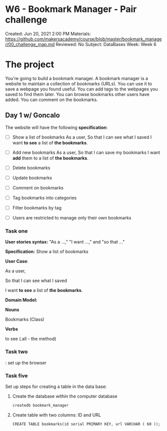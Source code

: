 # W6 - Bookmark Manager - Pair challenge

Created: Jun 20, 2021 2:00 PM
Materials: https://github.com/makersacademy/course/blob/master/bookmark_manager/00_challenge_map.md
Reviewed: No
Subject: DataBases
Week: Week 6

# **The project**

You're going to build a bookmark manager. A bookmark manager is a website to maintain a collection of bookmarks (URLs). You can use it to save a webpage you found useful. You can add tags to the webpages you saved to find them later. You can browse bookmarks other users have added. You can comment on the bookmarks.

## **Day 1 w/ Goncalo**

The website will have the following **specification**:

- [ ] Show a list of bookmarks
      As a user,
      So that I can see what I saved
      I want **to see** a list of **the bookmarks**.

- [ ] Add new bookmarks
      As a user,
      So that I can save my bookmarks
      I want **add** them to a list of **the bookmarks**.

- [ ] Delete bookmarks
- [ ] Update bookmarks
- [ ] Comment on bookmarks
- [ ] Tag bookmarks into categories
- [ ] Filter bookmarks by tag
- [ ] Users are restricted to manage only their own bookmarks

### Task one

**User stories syntax:** "As a ...," "I want ...," and "so that ..."

**Specification:** Show a list of bookmarks

**User Case**:

As a user,

So that I can see what I saved

I want **to see** a list of **the bookmarks**.

**Domain Model:**

**Nouns**

Bookmarks (Class)

**Verbs**

to see (.all - the method)

### Task two

: set up the browser

### Task five

Set up steps for creating a table in the data base:

1. Create the database within the computer database

   ```html
   createdb bookmark_manager
   ```

2. Create table with two columns: ID and URL

   ```html
   CREATE TABLE bookmarks(id serial PRIMARY KEY, url VARCHAR ( 60 ));
   ```
